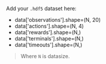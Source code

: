 Add your `.hdf5` dataset here:

- data['observations'].shape=(N, 20)
- data['actions'].shape=(N, 4)
- data['rewards'].shape=(N,)
- data['terminals'].shape=(N,)
- data['timeouts'].shape=(N,)

> Where `N` is datasize.
